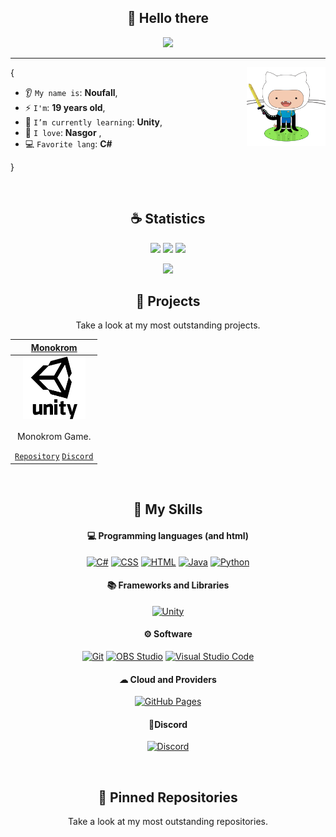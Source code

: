 <h2 align="center">👋 Hello there</h2>

<p align="center">
    <img src="https://komarev.com/ghpvc/?username=Noufall90&color=blueviolet"/> 
</p>

<hr/>

<img align='right' src='https://github.com/Noufall90/Noufall90/blob/main/skills/adventure-cat.png' width='25%'>  

{  

* 👂 `My name is`: **Noufall**,
* ⚡ `I'm`: **19 years old**,
* 🌱 `I’m currently learning`: **Unity**,
* 🍔 `I love`: **Nasgor**  ,
* 💻 `Favorite lang`: **C#**  

}

<br/>

<h2 align="center">☕ Statistics</h2>

<p align="center">
  <img height="50%" width="auto" src ="https://github-readme-stats.vercel.app/api?username=Noufall90&show_icons=true&count_private=true&theme=material-palenight&hide_border=true&hide=issues,contribs&bg_color=00000000">
  <img height="50%" width="auto" src ="https://github-readme-stats.vercel.app/api/top-langs/?username=Noufall90&layout=compact&hide_border=true&theme=material-palenight&bg_color=00000000&langs_count=6&hide=jupyter%20notebook,python,css,&exclude_repo=Pacman-AI">
  <img src ="https://github-readme-streak-stats.herokuapp.com?user=Noufall90&theme=material-palenight&hide_border=true&background=FFFFFF00">
</p>

<p align="center">
    <img src="https://github-profile-trophy.vercel.app/?username=Noufall90&theme=tokyonight"/>
</p>

<h2 align="center">🚀 Projects</h2>
<p align="center">Take a look at my most outstanding projects.</p>
  
| <a href="https://github.com/Noufall90/Monokrom-Unity" target="_blank">**Monokrom**</a> |
| :---: |
<img align='center' src='https://github.com/Noufall90/Noufall90/blob/main/skills/unity.png' width="100px"  height='100px'> |
| <p>Monokrom Game.</p> <a href="https://github.com/Noufall90/Monokrom-Unity" target="_blank">`Repository`</a>  <a href="https://discord.gg/5GmfCDEvS2" target="_blank">`Discord`</a> |
<br/>

<h2 align="center">🌱 My Skills</h2>

<h4 align="center">💻 Programming languages (and html)</h4>

<p align="center">
<a href="https://github.com/search?q=user%3ANoufall901+language%3Acsharp"><img alt="C#" src="https://custom-icon-badges.demolab.com/badge/C%23-68217A.svg?logo=cs2&logoColor=white"></a>
<a href="https://github.com/search?q=user%3ANoufall901+language%3Acss"><img alt="CSS" src="https://img.shields.io/badge/CSS-1572B6.svg?logo=css3&logoColor=white"></a>
<a href="https://github.com/search?q=user%3ANoufall901+language%3Ahtml"><img alt="HTML" src="https://img.shields.io/badge/HTML-E34F26.svg?logo=html5&logoColor=white"></a>
<a href="https://github.com/search?q=user%3ANoufall901+language%3Ajava"><img alt="Java" src="https://custom-icon-badges.demolab.com/badge/Java-007396.svg?logo=java&logoColor=white"></a>
<a href="https://github.com/search?q=user%3ANoufall901+language%3Apython"><img alt="Python" src="https://img.shields.io/badge/Python-14354C.svg?logo=python&logoColor=white"></a>
</p>

<h4 align="center">📚 Frameworks and Libraries</h4>

<p align="center">
<a href="#"><img alt="Unity" src="https://img.shields.io/badge/Unity-000000.svg?logo=unity&logoColor=white"></a>
</p>

<h4 align="center">⚙ Software</h4>

<p align="center">
<a href="#"><img alt="Git" src="https://img.shields.io/badge/Git-F05033.svg?logo=git&logoColor=white"></a>
<a href="#"><img alt="OBS Studio" src="https://img.shields.io/badge/-OBS-302E31?logo=obs-studio&logoColor=white"></a>
<a href="#"><img alt="Visual Studio Code" src="https://img.shields.io/badge/Visual%20Studio%20Code-0078d7.svg?logo=visual-studio-code&logoColor=white"></a>
</p>

<h4 align="center">☁ Cloud and Providers</h4>

<p align="center">
<a href="#"><img alt="GitHub Pages" src="https://img.shields.io/badge/GitHub%20Pages-327FC7.svg?logo=github&logoColor=white"></a>
</p>
<h4 align="center">📱Discord</h4>

<p align="center">
<a href="#"><img alt="Discord" src="[![Discord](https://img.shields.io/badge/Discord-7289DA.svg?logo=discord&logoColor=white)](https://discord.gg/yourservercode)
"></a>
</p>
<br/>

<h2 align="center">📌 Pinned Repositories</h2>
<p align="center">Take a look at my most outstanding repositories.</p>
